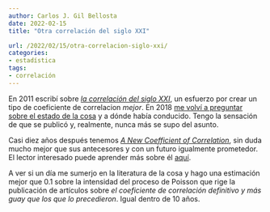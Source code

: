 ```yaml
---
author: Carlos J. Gil Bellosta
date: 2022-02-15
title: "Otra correlación del siglo XXI"

url: /2022/02/15/otra-correlacion-siglo-xxi/
categories:
- estadística
tags:
- correlación
---
```


En 2011 escribí sobre [_la correlación del siglo XXI_](https://www.datanalytics.com/2011/12/19/la-correlacion-del-siglo-xxi/), un esfuerzo por crear un tipo de coeficiente de correlacion _mejor_. En 2018 [me volví a preguntar sobre el estado de la cosa](https://www.datanalytics.com/2018/03/27/que-mas-se-supo-de-la-correlacion-del-s-xxi/) y a dónde había conducido. Tengo la sensación de que se publicó y, realmente, nunca más se supo del asunto.

Casi diez años después tenemos [_A New Coefficient of Correlation_](https://arxiv.org/abs/1909.10140), sin duda mucho mejor que sus antecesores y con un futuro igualmente prometedor. El lector interesado puede aprender más sobre él [aquí](https://win-vector.com/2021/12/29/exploring-the-xi-correlation-coefficient/).

A ver si un día me sumerjo en la literatura de la cosa y hago una estimación mejor que 0.1 sobre la intensidad del proceso de Poisson que rige la publicación de artículos sobre _el coeficiente de correlación definitivo y más guay que los que lo precedieron_. Igual dentro de 10 años.